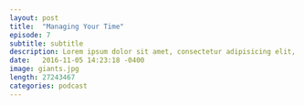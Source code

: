 ```yaml
---
layout: post
title:  "Managing Your Time"
episode: 7
subtitle: subtitle
description: Lorem ipsum dolor sit amet, consectetur adipisicing elit, sed do.
date:   2016-11-05 14:23:18 -0400
image: giants.jpg
length: 27243467
categories: podcast
---
```


